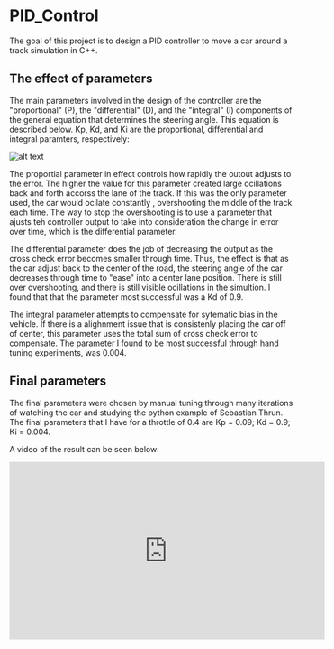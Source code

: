 # PID_Control
The goal of this project is to design a PID controller to move a car around a track simulation in C++. 


## The effect of parameters
The main parameters involved in the design of the controller are the "proportional" (P), the "differential" (D), and the "integral" (I) components of the general equation that determines the steering angle. This equation is described below. Kp, Kd, and Ki are the proportional, differential and integral paramters, respectively: 

![alt text](https://wikimedia.org/api/rest_v1/media/math/render/svg/cd581e5c8539ce46453574d1188bd9d52a610fe0 "controller output. source wikimedia")

The proportial parameter in effect controls how rapidly the outout adjusts to the error. The higher the value for this parameter created large ocillations back and forth accorss the lane of the track. If this was the only parameter used, the car would ocilate constantly , overshooting the middle of the track each time. The way to stop the overshooting is to use a parameter that ajusts teh controller output to take into consideration the change in error over time, which is the differential parameter. 

The differential parameter does the job of decreasing the output as the cross check error becomes smaller through time. Thus, the effect is that as the car adjust back to the center of the road, the steering angle of the car decreases through time to "ease" into  a center lane position. There is still over overshooting, and there is still visible ocillations in the simultion. I found that that the parameter most successful was a Kd of 0.9. 

The integral parameter attempts to compensate for sytematic bias in the vehicle. If there is a alighnment issue that is consistenly placing the car off of center, this parameter uses the total sum of cross check error to compensate. The parameter I found to be most successful through hand tuning experiments, was 0.004. 

## Final parameters
The final parameters were chosen by manual tuning through many iterations of watching the car and studying the python example of Sebastian Thrun. The final parameters that I have for a throttle of 0.4 are Kp = 0.09; Kd = 0.9; Ki = 0.004. 

A video of the result can be seen below: 
<iframe width="560" height="315" src="https://www.youtube.com/embed/ykg7dqplO6E" frameborder="0" allowfullscreen></iframe>


